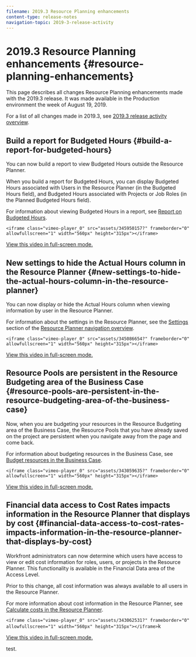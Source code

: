 ```yaml
---
filename: 2019.3 Resource Planning enhancements
content-type: release-notes
navigation-topic: 2019-3-release-activity
---
```





# 2019.3 Resource Planning enhancements {#resource-planning-enhancements}

This page describes all changes Resource Planning enhancements made with the 2019.3 release. It was made available in the Production environment the week of August 19, 2019.


For a list of all changes made in 2019.3, see [2019.3 release activity overview](2019.3-release-activity-overview.md).


## Build a report for Budgeted Hours {#build-a-report-for-budgeted-hours}

You can now build a report to view Budgeted Hours outside the Resource Planner.


When you build a report for Budgeted Hours, you can display Budgeted Hours associated with Users in the Resource Planner (in the Budgeted Hours field), and Budgeted Hours associated with Projects or Job Roles (in the Planned Budgeted Hours field).


For information about viewing Budgeted Hours in a report, see [Report on Budgeted Hours](report-on-budgeted-hours.md).


`<iframe class="vimeo-player_0" src="assets/345950157?" frameborder="0" allowfullscreen="1" width="560px" height="315px"></iframe>` 


[View this video in full-screen mode.](https://vimeo.com/345950157/da79f3089f) 


## New settings to hide the Actual Hours column in the Resource Planner {#new-settings-to-hide-the-actual-hours-column-in-the-resource-planner}

You can now display or hide the Actual Hours column when viewing information by user in the Resource Planner.


For information about the settings in the Resource Planner, see the [Settings](resource-planner-navigation.md#settings) section of the [Resource Planner navigation overview](resource-planner-navigation.md).


`<iframe class="vimeo-player_0" src="assets/345086654?" frameborder="0" allowfullscreen="1" width="560px" height="315px"></iframe>` 


[View this video in full-screen mode.](https://vimeo.com/345086654/638dfae250) 


## Resource Pools are persistent in the Resource Budgeting area of the Business Case {#resource-pools-are-persistent-in-the-resource-budgeting-area-of-the-business-case}

Now, when you are budgeting your resources in the Resource Budgeting area of the Business Case, the Resource Pools that you have already saved on the project are persistent when you navigate away from the page and come back.


For information about budgeting resources in the Business Case, see [Budget resources in the Business Case](budget-resources-in-business-case.md).


`<iframe class="vimeo-player_0" src="assets/343059635?" frameborder="0" allowfullscreen="1" width="560px" height="315px"></iframe>` 


[View this video in full-screen mode.](https://vimeo.com/343059635/c66c6c286f) 


## Financial data access to Cost Rates impacts information in the Resource Planner that displays by cost {#financial-data-access-to-cost-rates-impacts-information-in-the-resource-planner-that-displays-by-cost}

Workfront administrators can now determine which users have access to view or edit cost information for roles, users, or projects in the Resource Planner. This functionality is available in the Financial Data area of the Access Level.


Prior to this change, all cost information was always available to all users in the Resource Planner.


For more information about cost information in the Resource Planner, see [Calculate costs in the Resource Planner](calculate-costs-resource-planner.md).


`<iframe class="vimeo-player_0" src="assets/343062531?" frameborder="0" allowfullscreen="1" width="560px" height="315px"></iframe>`k


[View this video in full-screen mode.](https://vimeo.com/343062531/2badc48854) 


test.
